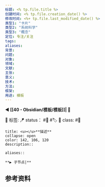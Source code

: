 ```yaml
---
标题: <% tp.file.title %>
创建时间: <% tp.file.creation_date() %>
修改时间: <%+ tp.file.last_modified_date() %>
类型1: "卡片"
类型2: "系统科学"
类型3: "概念"
定位: 专注/关注
tags: 
aliases: 
背景:
问题:
对象:
领域:
文献:
主张:
意义:
技术:
方法:
框架:
用途: 模板
---
```


**◀️ [[40 - Obsidian/模板/模板]]| 📎** 

🧩 标签:
🪁 status： #🌸 #🏷️
🎏 class: #📇 

```ad-info
title: <u></u>**描述**
collapse: open
color: 142, 106, 120
description:: 

aliases:: 

**▶️ 子节点|**
```


## 参考资料
